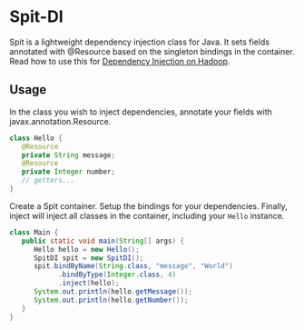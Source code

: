 # Spit-DI

Spit is a lightweight dependency injection class for Java. It sets fields annotated with @Resource based on the singleton bindings in the container. Read how to use this for [Dependency Injection on Hadoop](http://paulmazak.blogspot.com/2015/06/dependency-injection-on-hadoop.html).

## Usage

In the class you wish to inject dependencies, annotate your fields with javax.annotation.Resource.

```java
class Hello {
   @Resource
   private String message;
   @Resource
   private Integer number;
   // getters...
}
```

Create a Spit container. Setup the bindings for your dependencies. Finally, inject will inject all classes in the container, including your `Hello` instance.

```java
class Main {
   public static void main(String[] args) {
      Hello hello = new Hello();
      SpitDI spit = new SpitDI();
      spit.bindByName(String.class, "message", "World")
            .bindByType(Integer.class, 4)
            .inject(hello);
      System.out.println(hello.getMessage());
      System.out.println(hello.getNumber());
   }
}
```
